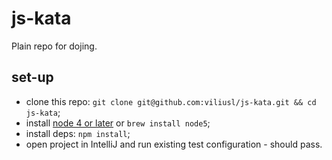 # js-kata

Plain repo for dojing.

## set-up

 - clone this repo: `git clone git@github.com:viliusl/js-kata.git && cd js-kata`;
 - install [node 4 or later](https://nodejs.org/en/) or `brew install node5`;
 - install deps: `npm install`;
 - open project in IntelliJ and run existing test configuration - should pass.